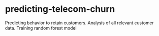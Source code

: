 # predicting-telecom-churn
Predicting behavior to retain customers. Analysis of all relevant customer data. Training random forest model
